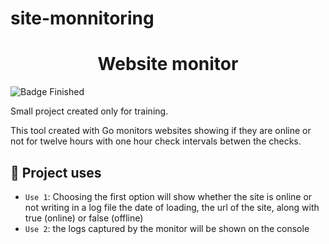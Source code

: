 # site-monnitoring

<h1 align="center"> Website monitor </h1>

![Badge Finished](http://img.shields.io/static/v1?label=STATUS&message=EM%20FINISHED&color=GREEN&style=for-the-badge)

Small project created only for training. 

This tool created with Go monitors websites showing if they are online or not for twelve hours with one hour check intervals betwen the checks.  

## :hammer: Project uses 

- `Use 1`: Choosing the first option will show whether the site is online or not writing in a log file the date of loading, the url of the site, along with true (online) or false (offline)
- `Use 2`: the logs captured by the monitor will be shown on the console
